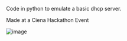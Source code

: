 Code in python to emulate a basic dhcp server.

Made at a Ciena Hackathon Event

![image](https://github.com/derekburnz/DHCPServer/assets/127548116/257a7f5b-4d6f-47bf-b8dd-68421dd5259f)

